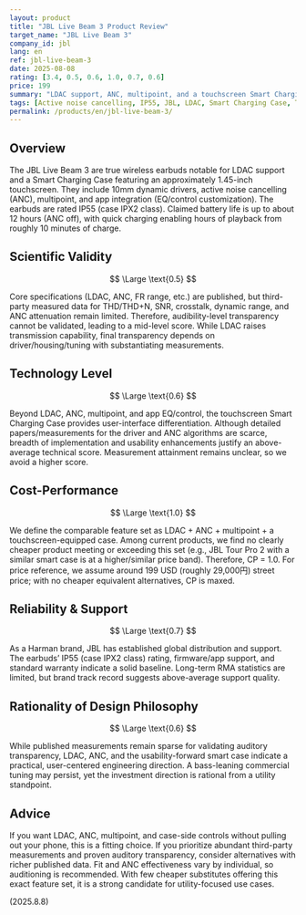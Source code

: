 ```yaml
---
layout: product
title: "JBL Live Beam 3 Product Review"
target_name: "JBL Live Beam 3"
company_id: jbl
lang: en
ref: jbl-live-beam-3
date: 2025-08-08
rating: [3.4, 0.5, 0.6, 1.0, 0.7, 0.6]
price: 199
summary: "LDAC support, ANC, multipoint, and a touchscreen Smart Charging Case; limited third-party measurements. Among the cheapest with this feature set, so CP is maxed"
tags: [Active noise cancelling, IP55, JBL, LDAC, Smart Charging Case, True Wireless]
permalink: /products/en/jbl-live-beam-3/
---
```

## Overview

The JBL Live Beam 3 are true wireless earbuds notable for LDAC support and a Smart Charging Case featuring an approximately 1.45-inch touchscreen. They include 10mm dynamic drivers, active noise cancelling (ANC), multipoint, and app integration (EQ/control customization). The earbuds are rated IP55 (case IPX2 class). Claimed battery life is up to about 12 hours (ANC off), with quick charging enabling hours of playback from roughly 10 minutes of charge.

## Scientific Validity

$$ \Large \text{0.5} $$

Core specifications (LDAC, ANC, FR range, etc.) are published, but third-party measured data for THD/THD+N, SNR, crosstalk, dynamic range, and ANC attenuation remain limited. Therefore, audibility-level transparency cannot be validated, leading to a mid-level score. While LDAC raises transmission capability, final transparency depends on driver/housing/tuning with substantiating measurements.

## Technology Level

$$ \Large \text{0.6} $$

Beyond LDAC, ANC, multipoint, and app EQ/control, the touchscreen Smart Charging Case provides user-interface differentiation. Although detailed papers/measurements for the driver and ANC algorithms are scarce, breadth of implementation and usability enhancements justify an above-average technical score. Measurement attainment remains unclear, so we avoid a higher score.

## Cost-Performance

$$ \Large \text{1.0} $$

We define the comparable feature set as LDAC + ANC + multipoint + a touchscreen-equipped case. Among current products, we find no clearly cheaper product meeting or exceeding this set (e.g., JBL Tour Pro 2 with a similar smart case is at a higher/similar price band). Therefore, CP = 1.0. For price reference, we assume around 199 USD (roughly 29,000円) street price; with no cheaper equivalent alternatives, CP is maxed.

## Reliability & Support

$$ \Large \text{0.7} $$

As a Harman brand, JBL has established global distribution and support. The earbuds’ IP55 (case IPX2 class) rating, firmware/app support, and standard warranty indicate a solid baseline. Long-term RMA statistics are limited, but brand track record suggests above-average support quality.

## Rationality of Design Philosophy

$$ \Large \text{0.6} $$

While published measurements remain sparse for validating auditory transparency, LDAC, ANC, and the usability-forward smart case indicate a practical, user-centered engineering direction. A bass-leaning commercial tuning may persist, yet the investment direction is rational from a utility standpoint.

## Advice

If you want LDAC, ANC, multipoint, and case-side controls without pulling out your phone, this is a fitting choice. If you prioritize abundant third-party measurements and proven auditory transparency, consider alternatives with richer published data. Fit and ANC effectiveness vary by individual, so auditioning is recommended. With few cheaper substitutes offering this exact feature set, it is a strong candidate for utility-focused use cases.

(2025.8.8)
